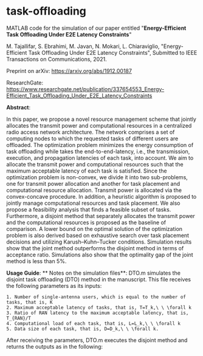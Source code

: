 # task-offloading
MATLAB code for the simulation of our paper entitled "**Energy-Efficient Task Offloading Under E2E Latency Constraints**"

M. Tajallifar, S. Ebrahimi,  M. Javan, N. Mokari, L. Chiaraviglio, "Energy-Efficient Task Offloading Under E2E Latency Constraints", Submitted to IEEE Transactions on Communications, 2021.

Preprint on arXiv:
https://arxiv.org/abs/1912.00187

ResearchGate:
https://www.researchgate.net/publication/337654553_Energy-Efficient_Task_Offloading_Under_E2E_Latency_Constraints

**Abstract**:

In this paper, we propose a novel resource management scheme that jointly allocates the transmit power and computational resources in a centralized radio access network architecture. The network comprises a set of computing nodes to which the requested tasks of different users are offloaded. The optimization problem minimizes the energy consumption of task offloading while takes the end-to-end-latency, i.e., the transmission, execution, and propagation latencies of each task, into account. We aim to allocate the transmit power and computational resources such that the maximum acceptable latency of each task is satisfied. Since the optimization problem is non-convex, we divide it into two sub-problems, one for transmit power allocation and another for task placement and computational resource allocation. Transmit power is allocated via the convex-concave procedure. In addition, a heuristic algorithm is proposed to jointly manage computational resources and task placement. We also propose a feasibility analysis that finds a feasible subset of tasks. Furthermore, a disjoint method that separately allocates the transmit power and the computational resources is proposed as the baseline of comparison. A lower bound on the optimal solution of the optimization problem is also derived based on exhaustive search over task placement decisions and utilizing Karush–Kuhn–Tucker conditions. Simulation results show that the joint method outperforms the disjoint method in terms of acceptance ratio. Simulations also show that the optimality gap of the joint method is less than 5%.

**Usage Guide**:
**
Notes on the simulation files**:
DTO.m simulates the disjoint task offloading (DTO) method in the manuscript. This file receives the following parameters as its inputs:

	1. Number of single-antenna users, which is equal to the number of tasks, that is, K
	2. Maximum acceptable latency of tasks, that is, T=T_k,\ \ \forall k
	3. Ratio of RAN latency to the maximum acceptable latency, that is, T_{RAN}/T
	4. Computational load of each task, that is, L=L_k,\ \ \forall k
	5. Data size of each task, that is, D=D_k,\ \ \forall k.

After receiving the parameters, DTO.m executes the disjoint method and returns the outputs as in the following:



